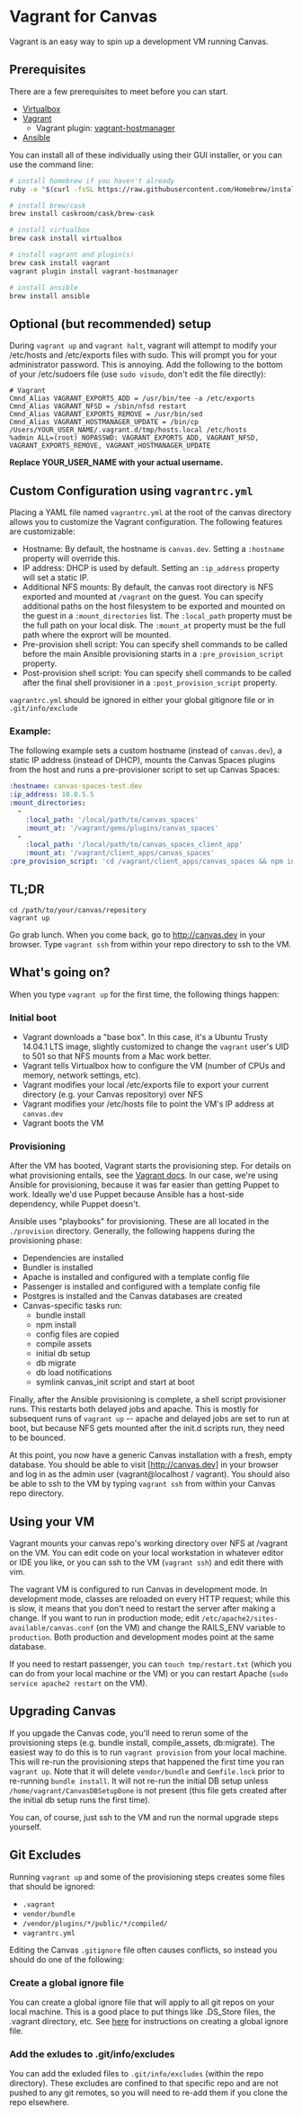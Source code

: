 # Vagrant for Canvas

Vagrant is an easy way to spin up a development VM running Canvas.

## Prerequisites

There are a few prerequisites to meet before you can start.

* [Virtualbox](https://docs.vagrantup.com/v2/provisioning/basic_usage.html)
* [Vagrant](https://www.vagrantup.com/)
  * Vagrant plugin: [vagrant-hostmanager](https://github.com/smdahlen/vagrant-hostmanager)
* [Ansible](http://www.ansible.com/home)

You can install all of these individually using their GUI installer, or you can use the command line:

```bash
# install homebrew if you haven't already
ruby -e "$(curl -fsSL https://raw.githubusercontent.com/Homebrew/install/master/install)"

# install brew/cask
brew install caskroom/cask/brew-cask

# install virtualbox
brew cask install virtualbox

# install vagrant and plugin(s)
brew cask install vagrant
vagrant plugin install vagrant-hostmanager

# install ansible
brew install ansible
```

## Optional (but recommended) setup

During `vagrant up` and `vagrant halt`, vagrant will attempt to modify your /etc/hosts and /etc/exports files with sudo. This will prompt you for your administrator password. This is annoying. Add the following to the bottom of your /etc/sudoers file (use `sudo visudo`, don't edit the file directly):

```
# Vagrant
Cmnd_Alias VAGRANT_EXPORTS_ADD = /usr/bin/tee -a /etc/exports
Cmnd_Alias VAGRANT_NFSD = /sbin/nfsd restart
Cmnd_Alias VAGRANT_EXPORTS_REMOVE = /usr/bin/sed
Cmnd_Alias VAGRANT_HOSTMANAGER_UPDATE = /bin/cp /Users/YOUR_USER_NAME/.vagrant.d/tmp/hosts.local /etc/hosts
%admin ALL=(root) NOPASSWD: VAGRANT_EXPORTS_ADD, VAGRANT_NFSD, VAGRANT_EXPORTS_REMOVE, VAGRANT_HOSTMANAGER_UPDATE
```

**Replace YOUR_USER_NAME with your actual username.**

## Custom Configuration using `vagrantrc.yml`

Placing a YAML file named `vagrantrc.yml` at the root of the canvas directory allows you to customize the Vagrant configuration. The following features are customizable:

* Hostname: By default, the hostname is `canvas.dev`. Setting a `:hostname` property will override this.
* IP address: DHCP is used by default. Setting an `:ip_address` property will set a static IP.
* Additional NFS mounts: By default, the canvas root directory is NFS exported and mounted at `/vagrant` on the guest. You can specify additional paths on the host filesystem to be exported and mounted on the guest in a `:mount_directories` list. The `:local_path` property must be the full path on your local disk. The `:mount_at` property must be the full path where the exprort will be mounted.
* Pre-provision shell script: You can specify shell commands to be called before the main Ansible provisioning starts in a `:pre_provision_script` property.
* Post-provision shell script: You can specify shell commands to be called after the final shell provisioner in a `:post_provision_script` property.

`vagrantrc.yml` should be ignored in either your global gitignore file or in `.git/info/exclude`

### Example:

The following example sets a custom hostname (instead of `canvas.dev`), a static IP address (instead of DHCP), mounts the Canvas Spaces plugins from the host and runs a pre-provisioner script to set up Canvas Spaces:

```YAML
:hostname: canvas-spaces-test.dev
:ip_address: 10.0.5.5
:mount_directories:
  -
    :local_path: '/local/path/to/canvas_spaces'
    :mount_at: '/vagrant/gems/plugins/canvas_spaces'
  -
    :local_path: '/local/path/to/canvas_spaces_client_app'
    :mount_at: '/vagrant/client_apps/canvas_spaces'
:pre_provision_script: 'cd /vagrant/client_apps/canvas_spaces && npm install && script/canvas_setup'
```

## TL;DR

```
cd /path/to/your/canvas/repository
vagrant up
```

Go grab lunch. When you come back, go to http://canvas.dev in your browser. Type `vagrant ssh` from within your repo directory to ssh to the VM.

## What's going on?

When you type `vagrant up` for the first time, the following things happen:

### Initial boot

* Vagrant downloads a "base box". In this case, it's a Ubuntu Trusty 14.04.1 LTS image, slightly customized to change the `vagrant` user's UID to 501 so that NFS mounts from a Mac work better.
* Vagrant tells Virtualbox how to configure the VM (number of CPUs and memory, network settings, etc).
* Vagrant modifies your local /etc/exports file to export your current directory (e.g. your Canvas repository) over NFS
* Vagrant modifies your /etc/hosts file to point the VM's IP address at `canvas.dev`
* Vagrant boots the VM

### Provisioning

After the VM has booted, Vagrant starts the provisioning step. For details on what provisioning entails, see the [Vagrant docs](https://docs.vagrantup.com/v2/provisioning/basic_usage.html). In our case, we're using Ansible for provisioning, because it was far easier than getting Puppet to work. Ideally we'd use Puppet because Ansible has a host-side dependency, while Puppet doesn't.

Ansible uses "playbooks" for provisioning. These are all located in the `./provision` directory. Generally, the following happens during the provisioning phase:

* Dependencies are installed
* Bundler is installed
* Apache is installed and configured with a template config file
* Passenger is installed and configured with a template config file
* Postgres is installed and the Canvas databases are created
* Canvas-specific tasks run:
  * bundle install
  * npm install
  * config files are copied
  * compile assets
  * initial db setup
  * db migrate
  * db load notifications
  * symlink canvas_init script and start at boot

Finally, after the Ansible provisioning is complete, a shell script provisioner runs. This restarts both delayed jobs and apache. This is mostly for subsequent runs of `vagrant up` -- apache and delayed jobs are set to run at boot, but because NFS gets mounted after the init.d scripts run, they need to be bounced.

At this point, you now have a generic Canvas installation with a fresh, empty database. You should be able to visit [http://canvas.dev] in your browser and log in as the admin user (vagrant@localhost / vagrant). You should also be able to ssh to the VM by typing `vagrant ssh` from within your Canvas repo directory.

## Using your VM

Vagrant mounts your canvas repo's working directory over NFS at /vagrant on the VM. You can edit code on your local workstation in whatever editor or IDE you like, or you can ssh to the VM (`vagrant ssh`) and edit there with vim.

The vagrant VM is configured to run Canvas in development mode. In development mode, classes are reloaded on every HTTP request; while this is slow, it means that you don't need to restart the server after making a change. If you want to run in production mode; edit `/etc/apache2/sites-available/canvas.conf` (on the VM) and change the RAILS_ENV variable to `production`. Both production and development modes point at the same database.

If you need to restart passenger, you can `touch tmp/restart.txt` (which you can do from your local machine or the VM) or you can restart Apache (`sudo service apache2 restart` on the VM).

## Upgrading Canvas

If you upgade the Canvas code, you'll need to rerun some of the provisioning steps (e.g. bundle install, compile_assets, db:migrate). The easiest way to do this is to run `vagrant provision` from your local machine. This will re-run the provisioning steps that happened the first time you ran `vagrant up`. Note that it will delete `vendor/bundle` and `Gemfile.lock` prior to re-running `bundle install`. It will not re-run the initial DB setup unless `/home/vagrant/CanvasDBSetupDone` is not present (this file gets created after the initial db setup runs the first time).

You can, of course, just ssh to the VM and run the normal upgrade steps yourself.

## Git Excludes

Running `vagrant up` and some of the provisioning steps creates some files that should be ignored:

* `.vagrant`
* `vendor/bundle`
* `/vendor/plugins/*/public/*/compiled/`
* `vagrantrc.yml`

Editing the Canvas `.gitignore` file often causes conflicts, so instead you should do one of the following:

### Create a global ignore file

You can create a global ignore file that will apply to all git repos on your local machine. This is a good place to put things like .DS_Store files, the .vagrant directory, etc. See [here](https://help.github.com/articles/ignoring-files/#create-a-global-gitignore) for instructions on creating a global ignore file.

### Add the exludes to .git/info/excludes

You can add the exluded files to `.git/info/excludes` (within the repo directory). These excludes are confined to that specific repo and are not pushed to any git remotes, so you will need to re-add them if you clone the repo elsewhere.
